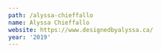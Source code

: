 ```yaml
---
path: /alyssa-chieffallo
name: Alyssa Chieffallo
website: https://www.designedbyalyssa.ca/
year: '2019'
---
```


